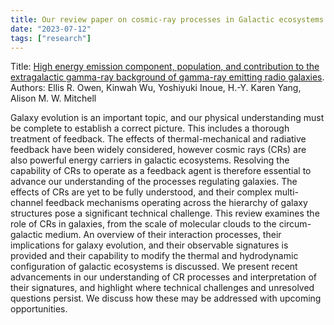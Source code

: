 ```yaml
---
title: Our review paper on cosmic-ray processes in Galactic ecosystems is accepted by Galaxies.
date: "2023-07-12"
tags: ["research"]
---
```

Title: [High energy emission component, population, and contribution to the extragalactic gamma-ray background of gamma-ray emitting radio galaxies](https://arxiv.org/abs/2306.09924).  
Authors: Ellis R. Owen, Kinwah Wu, Yoshiyuki Inoue, H.-Y. Karen Yang, Alison M. W. Mitchell

Galaxy evolution is an important topic, and our physical understanding must be complete to establish a correct picture. This includes a thorough treatment of feedback. The effects of thermal-mechanical and radiative feedback have been widely considered, however cosmic rays (CRs) are also powerful energy carriers in galactic ecosystems. Resolving the capability of CRs to operate as a feedback agent is therefore essential to advance our understanding of the processes regulating galaxies. The effects of CRs are yet to be fully understood, and their complex multi-channel feedback mechanisms operating across the hierarchy of galaxy structures pose a significant technical challenge. This review examines the role of CRs in galaxies, from the scale of molecular clouds to the circum-galactic medium. An overview of their interaction processes, their implications for galaxy evolution, and their observable signatures is provided and their capability to modify the thermal and hydrodynamic configuration of galactic ecosystems is discussed. We present recent advancements in our understanding of CR processes and interpretation of their signatures, and highlight where technical challenges and unresolved questions persist. We discuss how these may be addressed with upcoming opportunities.

